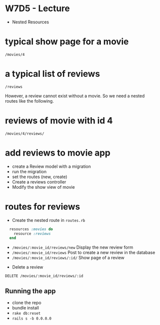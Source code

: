 # W7D5 - Lecture

- Nested Resources

# typical show page for a movie

`/movies/4`

# a typical list of reviews

`/reviews`

However, a review cannot exist without a movie. So we need a nested routes like the following.

# reviews of movie with id 4

`/movies/4/reviews/`

# add reviews to movie app

- create a Review model with a migration
- run the migration
- set the routes (new, create)
- Create a reviews controller
- Modify the show view of movie

# routes for reviews

- Create the nested route in `routes.rb`

```ruby
  resources :movies do
    resource :reviews
  end
```

- `/movies/:movie_id/reviews/new` Display the new review form
- `/movies/:movie_id/reviews` Post to create a new review in the database
- `/movies/:movie_id/reviews/:id/` Show page of a review

* Delete a review

`DELETE /movies/:movie_id/reviews/:id`

## Running the app

- clone the repo
- bundle install
- `rake db:reset`
- `rails s -b 0.0.0.0`

